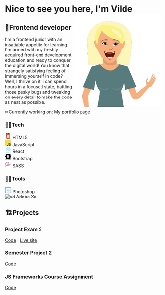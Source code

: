 # Nice to see you here, I'm Vilde <img src='gitme.png' alt='avatar' height='300' style='float: right'/>
 
## 👶Frontend developer 
I'm a frontend junior with an insatiable appetite for learning. I'm armed with my freshly acquired front-end development education and ready to conquer the digital world! You know that strangely satisfying feeling of immersing yourself in code? Well, I thrive on it. I can spend hours in a focused state, battling those pesky bugs and tweaking on every detail to make the code as neat as possible.

✏Currently working on: My portfolio page


### 👩‍💻Tech
<img src="https://raw.githubusercontent.com/devicons/devicon/master/icons/html5/html5-original-wordmark.svg" alt="html5" width="20" height="20"/> HTML5 <br/>
<img src="https://raw.githubusercontent.com/devicons/devicon/master/icons/javascript/javascript-original.svg" alt="javascript" width="20" height="20"/> JavaScript <br/>
<img src="https://raw.githubusercontent.com/devicons/devicon/master/icons/react/react-original-wordmark.svg" alt="react" width="20" height="20"/> React <br/>
<img src="https://raw.githubusercontent.com/devicons/devicon/master/icons/bootstrap/bootstrap-plain-wordmark.svg" alt="bootstrap" width="20"   height="20"/> Bootstrap <br/>
<img src="https://raw.githubusercontent.com/devicons/devicon/master/icons/sass/sass-original.svg" alt="sass" width="20" height="20"/> SASS

### 👩‍🔧Tools 
<img src="https://raw.githubusercontent.com/devicons/devicon/master/icons/photoshop/photoshop-line.svg" alt="photoshop" width="20" height="20"/> Photoshop <br/>
<img src="https://cdn.worldvectorlogo.com/logos/adobe-xd.svg" alt="xd" width="20" height="20"/> Adobe Xd

## 🏗Projects

### Project Exam 2
[Code](https://github.com/vildehalvorsen/project-exam-2/) | [Live site](https://hwuapp.netlify.com/)

### Semester Project 2
[Code](https://github.com/vildehalvorsen/semester-project-2)

### JS Frameworks Course Assignment
[Code](https://github.com/vildehalvorsen/js-frameworks-ca)

